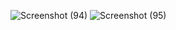 ![Screenshot (94)](https://github.com/jayasreechilakala/Into-The-Stars/assets/120557000/9463ec43-edb9-4dd8-aca2-78204c16c718)
![Screenshot (95)](https://github.com/jayasreechilakala/Into-The-Stars/assets/120557000/40320555-ecd2-4d74-a28a-7679e5e1d51f)
